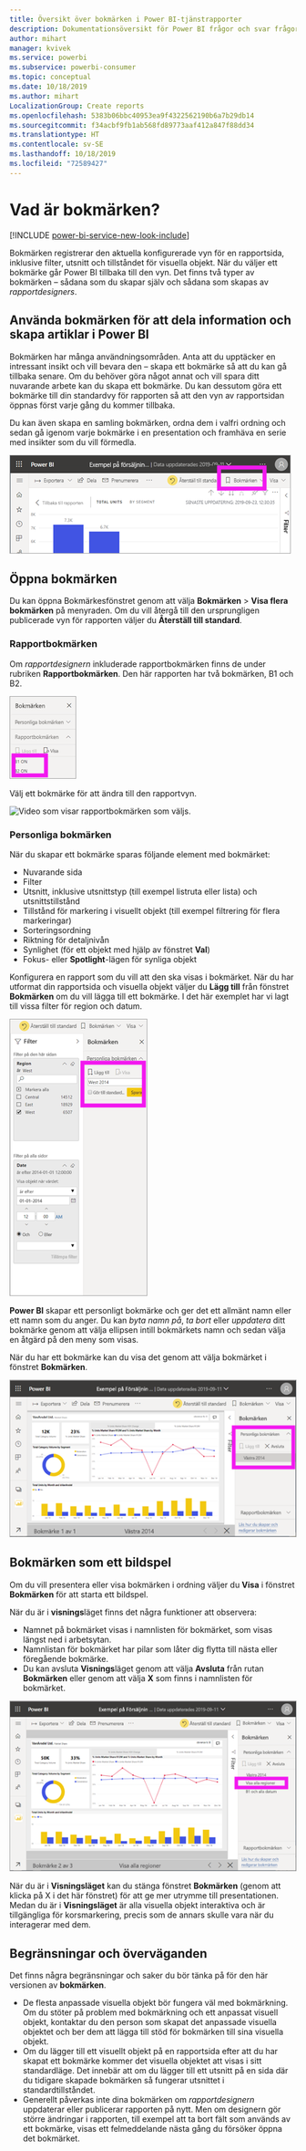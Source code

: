 ```yaml
---
title: Översikt över bokmärken i Power BI-tjänstrapporter
description: Dokumentationsöversikt för Power BI frågor och svar frågor med naturligt språk.
author: mihart
manager: kvivek
ms.service: powerbi
ms.subservice: powerbi-consumer
ms.topic: conceptual
ms.date: 10/18/2019
ms.author: mihart
LocalizationGroup: Create reports
ms.openlocfilehash: 5383b06bbc40953ea9f4322562190b6a7b29db14
ms.sourcegitcommit: f34acbf9fb1ab568fd89773aaf412a847f88dd34
ms.translationtype: HT
ms.contentlocale: sv-SE
ms.lasthandoff: 10/18/2019
ms.locfileid: "72589427"
---
```

# <a name="what-are-bookmarks"></a>Vad är bokmärken?

[!INCLUDE [power-bi-service-new-look-include](../includes/power-bi-service-new-look-include.md)]

Bokmärken registrerar den aktuella konfigurerade vyn för en rapportsida, inklusive filter, utsnitt och tillståndet för visuella objekt. När du väljer ett bokmärke går Power BI tillbaka till den vyn. Det finns två typer av bokmärken – sådana som du skapar själv och sådana som skapas av *rapportdesigners*.

## <a name="use-bookmarks-to-share-insights-and-build-stories-in-power-bi"></a>Använda bokmärken för att dela information och skapa artiklar i Power BI 
Bokmärken har många användningsområden. Anta att du upptäcker en intressant insikt och vill bevara den – skapa ett bokmärke så att du kan gå tillbaka senare. Om du behöver göra något annat och vill spara ditt nuvarande arbete kan du skapa ett bokmärke. Du kan dessutom göra ett bokmärke till din standardvy för rapporten så att den vyn av rapportsidan öppnas först varje gång du kommer tillbaka. 

Du kan även skapa en samling bokmärken, ordna dem i valfri ordning och sedan gå igenom varje bokmärke i en presentation och framhäva en serie med insikter som du vill förmedla.  

![Visa Bokmärkesfönstret genom att välja det i menyfliksområdet.](media/end-user-bookmarks/power-bi-select-bookmark.png)

## <a name="open-bookmarks"></a>Öppna bokmärken
Du kan öppna Bokmärkesfönstret genom att välja **Bokmärken** > **Visa flera bokmärken** på menyraden. Om du vill återgå till den ursprungligen publicerade vyn för rapporten väljer du **Återställ till standard**.

### <a name="report-bookmarks"></a>Rapportbokmärken
Om *rapportdesignern* inkluderade rapportbokmärken finns de under rubriken **Rapportbokmärken**. Den här rapporten har två bokmärken, B1 och B2. 

![Visa rapportbokmärken.](media/end-user-bookmarks/power-bi-report.png)

Välj ett bokmärke för att ändra till den rapportvyn. 

![Video som visar rapportbokmärken som väljs.](media/end-user-bookmarks/power-bi-bookmarks.gif)

### <a name="personal-bookmarks"></a>Personliga bokmärken

När du skapar ett bokmärke sparas följande element med bokmärket:

* Nuvarande sida
* Filter
* Utsnitt, inklusive utsnittstyp (till exempel listruta eller lista) och utsnittstillstånd
* Tillstånd för markering i visuellt objekt (till exempel filtrering för flera markeringar)
* Sorteringsordning
* Riktning för detaljnivån
* Synlighet (för ett objekt med hjälp av fönstret **Val**)
* Fokus- eller **Spotlight**-lägen för synliga objekt

Konfigurera en rapport som du vill att den ska visas i bokmärket. När du har utformat din rapportsida och visuella objekt väljer du **Lägg till** från fönstret **Bokmärken** om du vill lägga till ett bokmärke. I det här exemplet har vi lagt till vissa filter för region och datum. 

![Lägg till personliga bokmärken.](media/end-user-bookmarks/power-bi-bookmark-personal.png)

**Power BI** skapar ett personligt bokmärke och ger det ett allmänt namn eller ett namn som du anger. Du kan *byta namn på*, *ta bort* eller *uppdatera* ditt bokmärke genom att välja ellipsen intill bokmärkets namn och sedan välja en åtgärd på den meny som visas.

När du har ett bokmärke kan du visa det genom att välja bokmärket i fönstret **Bokmärken**. 

![Lägg till personliga bokmärken.](media/end-user-bookmarks/power-bi-bookmark-west.png)


<!--
## Arranging bookmarks
As you create bookmarks, you might find that the order in which you create them isn't necessarily the same order you'd like to present them to your audience. No problem, you can easily rearrange the order of bookmarks.

In the **Bookmarks** pane, simply drag-and-drop bookmarks to change their order, as shown in the following image. The yellow bar between bookmarks designates where the dragged bookmark will be placed.

![Change bookmark order by drag-and-drop](media/desktop-bookmarks/bookmarks_06.png)

The order of your bookmarks can become important when you use the **View** feature of bookmarks, as described in the next section. 

-->

## <a name="bookmarks-as-a-slide-show"></a>Bokmärken som ett bildspel
Om du vill presentera eller visa bokmärken i ordning väljer du **Visa** i fönstret **Bokmärken** för att starta ett bildspel.

När du är i **visnings**läget finns det några funktioner att observera:

- Namnet på bokmärket visas i namnlisten för bokmärket, som visas längst ned i arbetsytan.
- Namnlistan för bokmärket har pilar som låter dig flytta till nästa eller föregående bokmärke.
- Du kan avsluta **Visnings**läget genom att välja **Avsluta** från rutan **Bokmärken** eller genom att välja **X** som finns i namnlisten för bokmärket.

![Bildspel med bokmärken](media/end-user-bookmarks/power-bi-slideshow.png)

När du är i **Visningsläget** kan du stänga fönstret **Bokmärken** (genom att klicka på X i det här fönstret) för att ge mer utrymme till presentationen. Medan du är i **Visningsläget** är alla visuella objekt interaktiva och är tillgängliga för korsmarkering, precis som de annars skulle vara när du interagerar med dem. 

<!--
## Visibility - using the Selection pane
With the release of bookmarks, the new **Selection** pane is also introduced. The **Selection** pane provides a list of all objects on the current page and allows you to select the object and specify whether a given object is visible. 

![Enable the Selection pane](media/desktop-bookmarks/bookmarks_08.png)

You can select an object using the **Selection** pane. Also, you can toggle whether the object is currently visible by clicking the eye icon to the right of the visual. 

![Selection pane](media/desktop-bookmarks/bookmarks_09.png)

When a bookmark is added, the visible status of each object is also saved based on its setting in the **Selection** pane. 

It's important to note that **slicers** continue to filter a report page, regardless of whether they are visible. As such, you can create many different bookmarks, with different slicer settings, and make a single report page appear very different (and highlight different insights) in various bookmarks.


## Bookmarks for shapes and images
You can also link shapes and images to bookmarks. With this feature, when you click on an object, it will show the bookmark associated with that object. This can be especially useful when working with buttons; you can learn more by reading the article about [using buttons in Power BI](desktop-buttons.md). 

To assign a bookmark to an object, select the object, then expand the **Action** section from the **Format Shape** pane, as shown in the following image.

![Add bookmark link to an object](media/desktop-bookmarks/bookmarks_10.png)

Once you turn the **Action** slider to **On** you can select whether the object is a back button, a bookmark, or a Q&A command. If you select bookmark, you can then select which of your bookmarks the object is linked to.

There are all sorts of interesting things you can do with object-linked bookmarking. You can create a visual table of contents on your report page, or you can provide different views (such as visual types) of the same information, just by clicking on an object.

When you are in editing mode you can use ctrl+click to follow the link, and when not in edit mode, simply click the object to follow the link. 


## Bookmark groups

Beginning with the August 2018 release of **Power BI Desktop**, you can create and use bookmark groups. A bookmark group is a collection of bookmarks that you specify, which can be shown and organized as a group. 

To create a bookmark group, hold down the CTRL key and select the bookmarks you want to include in the group, then click the ellipses beside any of the selected bookmarks, and select **Group** from the menu that appears.

![Create a bookmark group](media/desktop-bookmarks/bookmarks_15.png)

**Power BI Desktop** automatically names the group *Group 1*. Fortunately, you can just double-click on the name and rename it to whatever you want.

![Rename a bookmark group](media/desktop-bookmarks/bookmarks_16.png)

With any bookmark group, clicking on the bookmark group's name only expands or collapses the group of bookmarks, and does not represent a bookmark by itself. 

When using the **View** feature of bookmarks, the following applies:

* If the selected bookmark is in a group when you select **View** from bookmarks, only the bookmarks *in that group* are shown in the viewing session. 

* If the selected bookmark is not in a group, or is on the top level (such as the name of a bookmark group), then all bookmarks for the entire report are played, including bookmarks in any group. 

To ungroup bookmarks, just select any bookmark in a group, click the ellipses, and then select **Ungroup** from the menu that appears. 

![Ungroup a bookmark group](media/desktop-bookmarks/bookmarks_17.png)

Note that selecting **Ungroup** for any bookmark from a group takes all bookmarks out of the group (it deletes the group, but not the bookmarks themselves). So to remove a single bookmark from a group, you need to **Ungroup** any member from that group, which deletes the grouping, then select the members you want in the new group (using CTRL and clicking each bookmark), and select **Group** again. 
-->





## <a name="limitations-and-considerations"></a>Begränsningar och överväganden
Det finns några begränsningar och saker du bör tänka på för den här versionen av **bokmärken**.

* De flesta anpassade visuella objekt bör fungera väl med bokmärkning. Om du stöter på problem med bokmärkning och ett anpassat visuell objekt, kontaktar du den person som skapat det anpassade visuella objektet och ber dem att lägga till stöd för bokmärken till sina visuella objekt. 
* Om du lägger till ett visuellt objekt på en rapportsida efter att du har skapat ett bokmärke kommer det visuella objektet att visas i sitt standardläge. Det innebär att om du lägger till ett utsnitt på en sida där du tidigare skapade bokmärken så fungerar utsnittet i standardtillståndet.
* Generellt påverkas inte dina bokmärken om *rapportdesignern* uppdaterar eller publicerar rapporten på nytt. Men om designern gör större ändringar i rapporten, till exempel att ta bort fält som används av ett bokmärke, visas ett felmeddelande nästa gång du försöker öppna det bokmärket. 

<!--
## Next steps
spotlight?
-->
